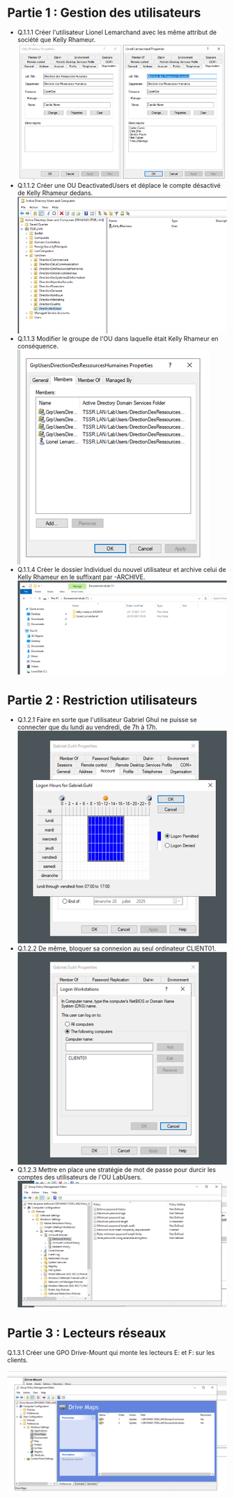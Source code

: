 # Partie 1 : Gestion des utilisateurs

- Q.1.1.1 Créer l'utilisateur Lionel Lemarchand avec les même attribut de société que Kelly Rhameur.
![Q.1.1.1.png](/Ressource/Q.1.1.1.png)
- Q.1.1.2 Créer une OU DeactivatedUsers et déplace le compte désactivé de Kelly Rhameur dedans.
![Q.1.1.2.png](/Ressource/Q.1.1.2.png)
- Q.1.1.3 Modifier le groupe de l'OU dans laquelle était Kelly Rhameur en conséquence.
![Q1.1.3.png](/Ressource/Q1.1.3.png)
- Q.1.1.4 Créer le dossier Individuel du nouvel utilisateur et archive celui de Kelly Rhameur en le suffixant par -ARCHIVE.
![Q1.1.4.png](/Ressource/Q1.1.4.png)

# Partie 2 : Restriction utilisateurs

- Q.1.2.1 Faire en sorte que l'utilisateur Gabriel Ghul ne puisse se connecter que du lundi au vendredi, de 7h à 17h.
![Q1.2.1.png](/Ressource/Q1.2.1.png)
- Q.1.2.2 De même, bloquer sa connexion au seul ordinateur CLIENT01.
![Q1.2.2.png](/Ressource/Q1.2.2.png)
- Q.1.2.3 Mettre en place une stratégie de mot de passe pour durcir les comptes des utilisateurs de l'OU LabUsers.
![Q1.2.3.png](/Ressource/Q1.2.3.png)

# Partie 3 : Lecteurs réseaux

Q.1.3.1 Créer une GPO Drive-Mount qui monte les lecteurs E: et F: sur les clients.

![Q1.3.1.png](/Ressource/Q1.3.1.png)
